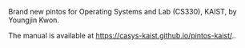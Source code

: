 Brand new pintos for Operating Systems and Lab (CS330), KAIST, by Youngjin Kwon.

The manual is available at https://casys-kaist.github.io/pintos-kaist/..
